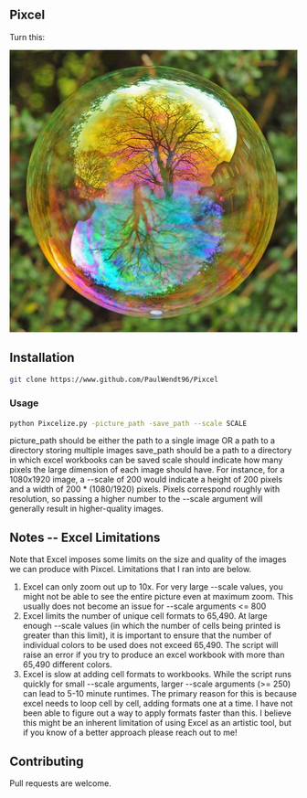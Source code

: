 ## Pixcel
Turn this:

<img src="/Pictures/soap.jpg" alt="Soap Bubble"/>

## Installation
```bash
git clone https://www.github.com/PaulWendt96/Pixcel
```

### Usage
```bash
python Pixcelize.py -picture_path -save_path --scale SCALE
```

picture_path should be either the path to a single image OR a path to a directory storing multiple images
save_path should be a path to a directory in which excel workbooks can be saved
scale should indicate how many pixels the large dimension of each image should have. For instance,
for a 1080x1920 image, a --scale of 200 would indicate a height of 200 pixels and a width of 
200 * (1080/1920) pixels. Pixels correspond roughly with resolution, so passing a higher number to the --scale
argument will generally result in higher-quality images.

## Notes -- Excel Limitations
Note that Excel imposes some limits on the size and quality of the images we can produce with Pixcel.
Limitations that I ran into are below.

1. Excel can only zoom out up to 10x. For very large --scale values, you might not be able to see the entire picture even at maximum zoom. This usually does not become an issue for --scale arguments <= 800
2. Excel limits the number of unique cell formats to 65,490. At large enough --scale values (in which the number of cells being printed is greater than this limit), it is important to ensure that the number of individual colors to be used does not exceed 65,490. The script will raise an error if you try to produce an excel workbook with more than 65,490 different colors.
3. Excel is slow at adding cell formats to workbooks. While the script runs quickly for small --scale arguments, larger --scale arguments (>= 250) can lead to 5-10 minute runtimes. The primary reason for this is because excel needs to loop cell by cell, adding formats one at a time. I have not been able to figure out a way to apply formats faster than this. I believe this might be an inherent limitation of using Excel as an artistic tool, but if you know of a better approach please reach out to me!

## Contributing
Pull requests are welcome.

